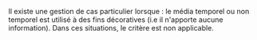 Il existe une gestion de cas particulier lorsque : le média temporel ou non temporel est utilisé à des fins décoratives (i.e il n'apporte aucune information). Dans ces situations, le critère est non applicable.
